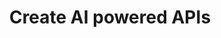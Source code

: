 ---
title: 'Create AI powered APIs'
description: "Lorem Ipsum is simply dummy text of the printing and typesetting industry. Lorem Ipsum has been the industry's standard dummy text ever since the 1500s, when an unknown printer took a galley of type and scrambled it to make a type specimen book."
image: 'images/screenshots-collage-final-image-transparent-v5.png'
---